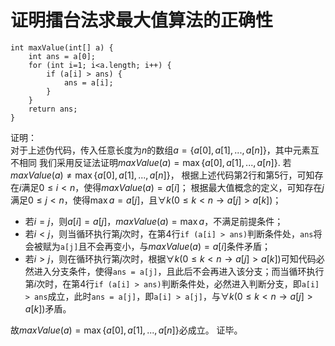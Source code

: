 # 证明擂台法求最大值算法的正确性

```pseudocode
int maxValue(int[] a) {
    int ans = a[0];
    for (int i=1; i<a.length; i++) {
        if (a[i] > ans) {
            ans = a[i];
        }
    }
    return ans;
}
```

证明：  
对于上述伪代码，传入任意长度为$n$的数组$a = \{a[0], a[1], ..., a[n]\}$，其中元素互不相同
我们采用反证法证明$maxValue(a) = \max \{a[0], a[1], ..., a[n]\}$.
若$maxValue(a) \neq \max \{a[0], a[1], ..., a[n]\}$，
根据上述代码第2行和第5行，可知存在$i$满足$0 \le i < n$，使得$maxValue(a) = a[i]$；
根据最大值概念的定义，可知存在$j$满足$0 \le j < n$，使得$\max a = a[j]$，且$\forall k (0 \le k < n \to a[j] > a[k])$；

- 若$i = j$，则$a[i] = a[j]$，$maxValue(a) = \max a$，不满足前提条件；
- 若$i < j$，则当循环执行第$j$次时，在第4行`if (a[i] > ans)`判断条件处，`ans`将会被赋为`a[j]`且不会再变小，与$maxValue(a)=a[i]$条件矛盾；
- 若$i > j$，则在循环执行第$j$次时，根据$\forall k (0 \le k < n \to a[j] > a[k])$可知代码必然进入分支条件，使得`ans = a[j]`，且此后不会再进入该分支；而当循环执行第$i$次时，在第4行`if (a[i] > ans)`判断条件处，必然进入判断分支，即`a[i] > ans`成立，此时`ans = a[j]`，即`a[i] > a[j]`，与$\forall k (0 \le k < n \to a[j] > a[k])$矛盾。

故$maxValue(a) = \max \{a[0], a[1], ..., a[n]\}$必成立。
证毕。